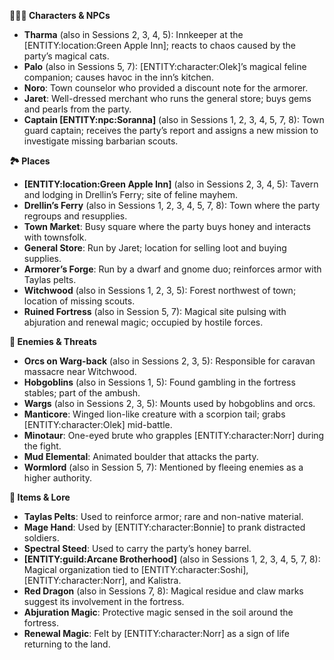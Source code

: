 <p><strong>🧑&zwj;🤝&zwj;🧑 Characters &amp; NPCs</strong></p>
<ul>
<li><strong>Tharma</strong> (also in Sessions 2, 3, 4, 5): Innkeeper at the [ENTITY:location:Green Apple Inn]; reacts to chaos caused by the party&rsquo;s magical cats.</li>
<li><strong>Palo</strong> (also in Sessions 5, 7): [ENTITY:character:Olek]&rsquo;s magical feline companion; causes havoc in the inn&rsquo;s kitchen.</li>
<li><strong>Noro</strong>: Town counselor who provided a discount note for the armorer.</li>
<li><strong>Jaret</strong>: Well-dressed merchant who runs the general store; buys gems and pearls from the party.</li>
<li><strong>Captain [ENTITY:npc:Soranna]</strong> (also in Sessions 1, 2, 3, 4, 5, 7, 8): Town guard captain; receives the party&rsquo;s report and assigns a new mission to investigate missing barbarian scouts.</li>
</ul>
<p><strong>🏞️ Places</strong></p>
<ul>
<li><strong>[ENTITY:location:Green Apple Inn]</strong> (also in Sessions 2, 3, 4, 5): Tavern and lodging in Drellin&rsquo;s Ferry; site of feline mayhem.</li>
<li><strong>Drellin&rsquo;s Ferry</strong> (also in Sessions 1, 2, 3, 4, 5, 7, 8): Town where the party regroups and resupplies.</li>
<li><strong>Town Market</strong>: Busy square where the party buys honey and interacts with townsfolk.</li>
<li><strong>General Store</strong>: Run by Jaret; location for selling loot and buying supplies.</li>
<li><strong>Armorer&rsquo;s Forge</strong>: Run by a dwarf and gnome duo; reinforces armor with Taylas pelts.</li>
<li><strong>Witchwood</strong> (also in Sessions 1, 2, 3, 5): Forest northwest of town; location of missing scouts.</li>
<li><strong>Ruined Fortress</strong> (also in Session 5, 7): Magical site pulsing with abjuration and renewal magic; occupied by hostile forces.</li>
</ul>
<p><strong>🧟 Enemies &amp; Threats</strong></p>
<ul>
<li><strong>Orcs on Warg-back</strong> (also in Sessions 2, 3, 5): Responsible for caravan massacre near Witchwood.</li>
<li><strong>Hobgoblins</strong> (also in Sessions 1, 5): Found gambling in the fortress stables; part of the ambush.</li>
<li><strong>Wargs</strong> (also in Sessions 2, 3, 5): Mounts used by hobgoblins and orcs.</li>
<li><strong>Manticore</strong>: Winged lion-like creature with a scorpion tail; grabs [ENTITY:character:Olek] mid-battle.</li>
<li><strong>Minotaur</strong>: One-eyed brute who grapples [ENTITY:character:Norr] during the fight.</li>
<li><strong>Mud Elemental</strong>: Animated boulder that attacks the party.</li>
<li><strong>Wormlord</strong> (also in Session 5, 7): Mentioned by fleeing enemies as a higher authority.</li>
</ul>
<p><strong>🧭 Items &amp; Lore</strong></p>
<ul>
<li><strong>Taylas Pelts</strong>: Used to reinforce armor; rare and non-native material.</li>
<li><strong>Mage Hand</strong>: Used by [ENTITY:character:Bonnie] to prank distracted soldiers.</li>
<li><strong>Spectral Steed</strong>: Used to carry the party&rsquo;s honey barrel.</li>
<li><strong>[ENTITY:guild:Arcane Brotherhood]</strong> (also in Sessions 1, 2, 3, 4, 5, 7, 8): Magical organization tied to [ENTITY:character:Soshi], [ENTITY:character:Norr], and Kalistra.</li>
<li><strong>Red Dragon</strong> (also in Sessions 7, 8): Magical residue and claw marks suggest its involvement in the fortress.</li>
<li><strong>Abjuration Magic</strong>: Protective magic sensed in the soil around the fortress.</li>
<li><strong>Renewal Magic</strong>: Felt by [ENTITY:character:Norr] as a sign of life returning to the land.</li>
</ul>
